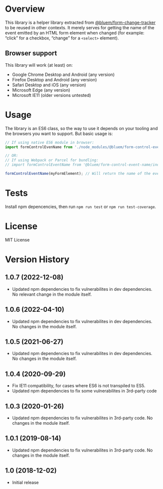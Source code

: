# Overview

This library is a helper library extracted from [@bluem/form-change-tracker](https://www.npmjs.com/package/@bluem/form-change-tracker) to be reused in other contexts. It merely serves for getting the name of the event emitted by an HTML form element when changed (for example: “click” for a checkbox, “change” for a `<select>` element).

## Browser support

This library will work (at least) on:

* Google Chrome Desktop and Android (any version)
* Firefox Desktop and Android (any version)
* Safari Desktop and iOS (any version)
* Microsoft Edge (any version)
* Microsoft IE11 (older versions untested)


# Usage
The library is an ES6 class, so the way to use it depends on your tooling and the browsers you want to support. But basic usage is:

```javascript
// If using native ES6 module in browser:
import formControlEvenName from './node_modules/@bluem/form-control-event-name/index.js';

// OR:
// If using Webpack or Parcel for bundling:
// import formControlEventName from '@bluem/form-control-event-name/index.js';

formControlEventName(myFormElement); // Will return the name of the event (string)
```

# Tests
Install npm depencencies, then run `npm run test` or `npm run test-coverage`.

# License
MIT License

# Version History

## 1.0.7 (2022-12-08)
- Updated npm dependencies to fix vulnerabilites in dev dependencies. No relevant change in the module itself.
## 1.0.6 (2022-04-10)
- Updated npm dependencies to fix vulnerabilites in dev dependencies. No changes in the module itself.
## 1.0.5 (2021-06-27)
- Updated npm dependencies to fix vulnerabilites in dev dependencies. No changes in the module itself.

## 1.0.4 (2020-09-29)
- Fix IE11 compatibility, for cases where ES6 is not transpiled to ES5.
- Updated npm dependencies to fix some vulnerabilites in 3rd-party code

## 1.0.3 (2020-01-26)
- Updated npm dependencies to fix vulnerabilites in 3rd-party code. No changes in the module itself.

## 1.0.1 (2019-08-14)
- Updated npm dependencies to fix vulnerabilites in 3rd-party code. No changes in the module itself.

## 1.0 (2018-12-02)
- Initial release

